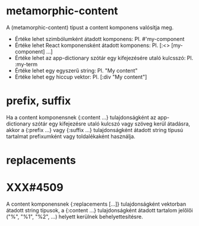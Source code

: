 
# metamorphic-content
  A (metamorphic-content) típust a content komponens valósítja meg.
  - Értéke lehet szimbólumként átadott komponens:
    Pl. #'my-component
  - Értéke lehet React komponensként átadott komponens:
    Pl. [:<> [my-component] ...]
  - Értéke lehet az app-dictionary szótár egy kifejezésére utaló kulcsszó:
    Pl. :my-term
  - Értéke lehet egy egyszerű string:
    Pl. "My content"
  - Értéke lehet egy hiccup vektor:
    Pl. [:div "My content"]



# prefix, suffix
  Ha a content komponensnek {:content ...} tulajdonságként az app-dictionary szótár egy kifejezésre
  utaló kulcszó vagy szöveg kerül átadásra, akkor a {:prefix ...} vagy {:suffix ...} tulajdonságként
  átadott string típusú tartalmat prefixumként vagy toldalékaként használja.



# replacements
# XXX#4509
  A content komponensnek {:replacements [...]} tulajdonságként vektorban átadott string típusok,
  a {:content ...} tulajdonságként átadott tartalom jelőlői ("%", "%1", "%2", ...) helyett
  kerülnek behelyettesítésre.
